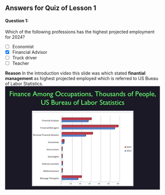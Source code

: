 ## Answers for Quiz of Lesson 1
#### Question 1:
Which of the following professions has the highest projected employment for 2024? <br/>
- [ ] Economist
- [X] Financial Advisor
- [ ] Truck driver
- [ ] Teacher

<strong>Reason</strong>
In the Introduction video this slide was which stated **finantial management** as highest projected employed which 
is referred to US Bueau of Labor Statistics. <br/>
![labour stats](labour_stats.png)
